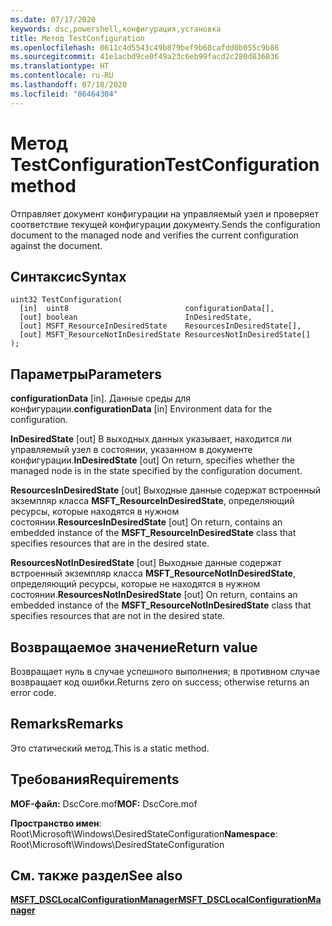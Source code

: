 ```yaml
---
ms.date: 07/17/2020
keywords: dsc,powershell,конфигурация,установка
title: Метод TestConfiguration
ms.openlocfilehash: 0611c4d5543c49b879bef9b60cafdd0b055c9b86
ms.sourcegitcommit: 41e1acbd9ce0f49a23c6eb99facd2c280d836836
ms.translationtype: HT
ms.contentlocale: ru-RU
ms.lasthandoff: 07/18/2020
ms.locfileid: "86464304"
---
```

# <a name="testconfiguration-method"></a><span data-ttu-id="4d5f5-103">Метод TestConfiguration</span><span class="sxs-lookup"><span data-stu-id="4d5f5-103">TestConfiguration method</span></span>

<span data-ttu-id="4d5f5-104">Отправляет документ конфигурации на управляемый узел и проверяет соответствие текущей конфигурации документу.</span><span class="sxs-lookup"><span data-stu-id="4d5f5-104">Sends the configuration document to the managed node and verifies the current configuration against the document.</span></span>

## <a name="syntax"></a><span data-ttu-id="4d5f5-105">Синтаксис</span><span class="sxs-lookup"><span data-stu-id="4d5f5-105">Syntax</span></span>

```mof
uint32 TestConfiguration(
  [in]  uint8                          configurationData[],
  [out] boolean                        InDesiredState,
  [out] MSFT_ResourceInDesiredState    ResourcesInDesiredState[],
  [out] MSFT_ResourceNotInDesiredState ResourcesNotInDesiredState[]
);
```

## <a name="parameters"></a><span data-ttu-id="4d5f5-106">Параметры</span><span class="sxs-lookup"><span data-stu-id="4d5f5-106">Parameters</span></span>

<span data-ttu-id="4d5f5-107">**configurationData** \[in\]. Данные среды для конфигурации.</span><span class="sxs-lookup"><span data-stu-id="4d5f5-107">**configurationData** \[in\] Environment data for the configuration.</span></span>

<span data-ttu-id="4d5f5-108">**InDesiredState** \[out\] В выходных данных указывает, находится ли управляемый узел в состоянии, указанном в документе конфигурации.</span><span class="sxs-lookup"><span data-stu-id="4d5f5-108">**InDesiredState** \[out\] On return, specifies whether the managed node is in the state specified by the configuration document.</span></span>

<span data-ttu-id="4d5f5-109">**ResourcesInDesiredState** \[out\] Выходные данные содержат встроенный экземпляр класса **MSFT_ResourceInDesiredState**, определяющий ресурсы, которые находятся в нужном состоянии.</span><span class="sxs-lookup"><span data-stu-id="4d5f5-109">**ResourcesInDesiredState** \[out\] On return, contains an embedded instance of the **MSFT_ResourceInDesiredState** class that specifies resources that are in the desired state.</span></span>

<span data-ttu-id="4d5f5-110">**ResourcesNotInDesiredState** \[out\] Выходные данные содержат встроенный экземпляр класса **MSFT_ResourceNotInDesiredState**, определяющий ресурсы, которые не находятся в нужном состоянии.</span><span class="sxs-lookup"><span data-stu-id="4d5f5-110">**ResourcesNotInDesiredState** \[out\] On return, contains an embedded instance of the **MSFT_ResourceNotInDesiredState** class that specifies resources that are not in the desired state.</span></span>

## <a name="return-value"></a><span data-ttu-id="4d5f5-111">Возвращаемое значение</span><span class="sxs-lookup"><span data-stu-id="4d5f5-111">Return value</span></span>

<span data-ttu-id="4d5f5-112">Возвращает нуль в случае успешного выполнения; в противном случае возвращает код ошибки.</span><span class="sxs-lookup"><span data-stu-id="4d5f5-112">Returns zero on success; otherwise returns an error code.</span></span>

## <a name="remarks"></a><span data-ttu-id="4d5f5-113">Remarks</span><span class="sxs-lookup"><span data-stu-id="4d5f5-113">Remarks</span></span>

<span data-ttu-id="4d5f5-114">Это статический метод.</span><span class="sxs-lookup"><span data-stu-id="4d5f5-114">This is a static method.</span></span>

## <a name="requirements"></a><span data-ttu-id="4d5f5-115">Требования</span><span class="sxs-lookup"><span data-stu-id="4d5f5-115">Requirements</span></span>

<span data-ttu-id="4d5f5-116">**MOF-файл:** DscCore.mof</span><span class="sxs-lookup"><span data-stu-id="4d5f5-116">**MOF:** DscCore.mof</span></span>

<span data-ttu-id="4d5f5-117">**Пространство имен**: Root\Microsoft\Windows\DesiredStateConfiguration</span><span class="sxs-lookup"><span data-stu-id="4d5f5-117">**Namespace**: Root\Microsoft\Windows\DesiredStateConfiguration</span></span>

## <a name="see-also"></a><span data-ttu-id="4d5f5-118">См. также раздел</span><span class="sxs-lookup"><span data-stu-id="4d5f5-118">See also</span></span>

[<span data-ttu-id="4d5f5-119">**MSFT_DSCLocalConfigurationManager**</span><span class="sxs-lookup"><span data-stu-id="4d5f5-119">**MSFT_DSCLocalConfigurationManager**</span></span>](msft-dsclocalconfigurationmanager.md)
